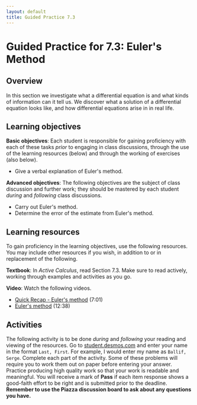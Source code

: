 ```yaml
---
layout: default
title: Guided Practice 7.3
---
```


# Guided Practice for 7.3: Euler's Method

## Overview

In this section we investigate what a differential equation is and what kinds of information can it tell us. We discover what a solution of a differential equation looks like, and how differential equations arise in in real life.

## Learning objectives

__Basic objectives__: Each student is responsible for gaining proficiency with each of these tasks _prior_ to engaging in class discussions, through the use of the learning resources (below) and through the working of exercises (also below).

- Give a verbal explanation of Euler's method.

__Advanced objectives__: The following objectives are the subject of class discussion and further work; they should be mastered by each student _during_ and _following_ class discussions.

- Carry out Euler's method.
- Determine the error of the estimate from Euler's method.

## Learning resources

To gain proficiency in the learning objectives, use the following resources. You may include other resources if you wish, in addition to or in replacement of the following.

__Textbook__: In _Active Calculus_, read Section 7.3. Make sure to read actively, working through examples and activities as you go.

__Video__: Watch the following videos.

- [Quick Recap - Euler's method](https://www.youtube.com/watch?v=x-Wyb-mtBHI&index=56&list=PL9bIjQJDwfGtewW75Nw7PnGNSkfqwAm3v) (7:01)
- [Euler's method](https://www.youtube.com/watch?v=q-RdK5aMpjQ&index=57&list=PL9bIjQJDwfGtewW75Nw7PnGNSkfqwAm3v) (12:38)


## Activities

The following activity is to be done _during_ and _following_ your reading and viewing of the resources. Go to [student.desmos.com](https://student.desmos.com/?prepopulateCode=zg3en) and enter your name in the format `Last, First`. For example, I would enter my name as `Ballif, Serge`. Complete each part of the activity. Some of these problems will require you to work them out on paper before entering your answer. Practice producing high quality work so that your work is readable and meaningful. You will receive a mark of __Pass__ if each item response shows a good-faith effort to be right and is submitted prior to the deadline. __Remember to use the Piazza discussion board to ask about any questions you have.__
